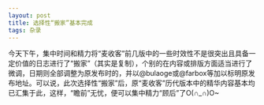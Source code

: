 ```yaml
---
layout: post
title: 选择性“搬家”基本完成
tags: 杂录
---
```


今天下午，集中时间和精力将“麦收客”前几版中的一些时效性不是很突出且具备一定价值的日志进行了“搬家”（其实是复制），个别的在内容或排版方面适当进行了微调，日期则全部调整为原发布时的，并以@bulaoge或@farbox等加以标明原发布地址。可以说，此次选择性“搬家”后，原“麦收客”历代版本中的精华内容基本均已汇集于此，这样，“瞻前”无忧，便可以集中精力“顾后”了O(∩_∩)O~